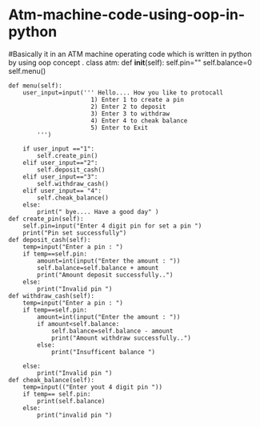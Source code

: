 # Atm-machine-code-using-oop-in-python
#Basically it in an ATM machine operating code which is written in python by using oop concept  .
class atm:
    def __init__(self):
        self.pin=""
        self.balance=0
        self.menu()
        
    def menu(self):
        user_input=input(''' Hello.... How you like to protocall
                           1) Enter 1 to create a pin
                           2) Enter 2 to deposit
                           3) Enter 3 to withdraw
                           4) Enter 4 to cheak balance
                           5) Enter to Exit
            ''')
        
        if user_input =="1":
            self.create_pin()
        elif user_input=="2":
            self.deposit_cash()
        elif user_input=="3":
            self.withdraw_cash()
        elif user_input== "4":
            self.cheak_balance()
        else:
            print(" bye.... Have a good day" )
    def create_pin(self):
        self.pin=input("Enter 4 digit pin for set a pin ")
        print("Pin set successfully")
    def deposit_cash(self):
        temp=input("Enter a pin : ")
        if temp==self.pin:
            amount=int(input("Enter the amount : "))
            self.balance=self.balance + amount
            print("Amount deposit successfully..")
        else:
            print("Invalid pin ")
    def withdraw_cash(self):
        temp=input("Enter a pin : ")
        if temp==self.pin:
            amount=int(input("Enter the amount : "))
            if amount<self.balance:
                self.balance=self.balance - amount
                print("Amount withdraw successfully..")
            else:
                print("Insufficent balance ")
  
        else:
            print("Invalid pin ")
    def cheak_balance(self):
        temp=input(("Enter yout 4 digit pin "))
        if temp== self.pin:
            print(self.balance)
        else:
            print("invalid pin ")

        
        
    
  
    
